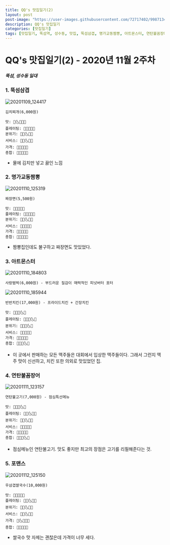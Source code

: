 ```yaml
---
title: QQ's 맛집일기(2)
layout: post
post-image: "https://user-images.githubusercontent.com/72717402/99871342-d9388b00-2c1c-11eb-8751-3571569fe9b9.jpg"
description: QQ's 맛집일기
categories: [맛집일기]
tags: [맛집일기, 뚝섬역, 성수동, 맛집, 뚝섬삼겹, 명가교동짬뽕, 아트몬스터, 연탄불꼼장어, 포맨스]
---
```


# QQ's 맛집일기(2) - 2020년 11월 2주차

##### 뚝섬, 성수동 일대

### 1. 뚝섬삼겹

![20201109_124417](https://user-images.githubusercontent.com/72717402/99870615-e606b000-2c17-11eb-9d75-ac7d500f5b48.jpg)

`김치찌개(6,000원)`

    맛: 🌝🌜🌚🌚🌚
    플레이팅: 🌝🌝🌚🌚🌚
    분위기: 🌝🌝🌜🌚🌚
    서비스: 🌝🌝🌜🌚🌚
    가격: 🌝🌝🌝🌚🌚
    총합: 🌝🌝🌚🌚🌚

- 물에 김치만 넣고 끓인 느낌

### 2. 명가교동짬뽕

![20201110_125319](https://user-images.githubusercontent.com/72717402/99870725-b99f6380-2c18-11eb-8784-390401e7913d.jpg)

`짜장면(5,500원)`

    맛: 🌝🌝🌝🌚🌚
    플레이팅: 🌝🌝🌝🌚🌚
    분위기: 🌝🌝🌜🌚🌚
    서비스: 🌝🌝🌝🌚🌚
    가격: 🌝🌝🌝🌚🌚
    총합: 🌝🌝🌝🌚🌚

- 짬뽕집인데도 불구하고 짜장면도 맛있었다.

### 3. 아트몬스터

![20201110_184803](https://user-images.githubusercontent.com/72717402/99870869-a2ad4100-2c19-11eb-8546-2fcb81a4310e.jpg)

`사랑범벅(6,000원) - 부드러운 질감이 매력적인 피넛버터 포터`

![20201110_185944](https://user-images.githubusercontent.com/72717402/99870920-f7e95280-2c19-11eb-9532-85f50b823984.jpg)

`반반치킨(17,000원) - 프라이드치킨 + 간장치킨`

    맛: 🌝🌝🌝🌜🌚
    플레이팅: 🌝🌝🌝🌜🌚
    분위기: 🌝🌝🌝🌜🌚
    서비스: 🌝🌝🌝🌚🌚
    가격: 🌝🌝🌝🌚🌚
    총합: 🌝🌝🌝🌜🌚

- 이 곳에서 판매하는 모든 맥주들은 대회에서 입상한 맥주들이다. 그래서 그런지 맥주 맛이 신선하고, 치킨 또한 의외로 맛있었던 집.

### 4. 연탄불꼼장어

![20201111_123157](https://user-images.githubusercontent.com/72717402/99871005-9aa1d100-2c1a-11eb-9c3b-b94a2e855d6c.jpg)

`연탄불고기(7,000원) - 점심특선메뉴`

    맛: 🌝🌝🌝🌜🌚
    플레이팅: 🌝🌝🌜🌚🌚
    분위기: 🌝🌝🌜🌚🌚
    서비스: 🌝🌝🌝🌝🌚
    가격: 🌝🌝🌝🌝🌚
    총합: 🌝🌝🌝🌜🌚

- 점심메뉴인 연탄불고기. 맛도 좋지만 최고의 장점은 고기를 리필해준다는 것.

### 5. 포맨스

![20201112_125150](https://user-images.githubusercontent.com/72717402/99871137-7d213700-2c1b-11eb-9d39-029156dea483.jpg)

`우삼겹쌀국수(10,000원)`

    맛: 🌝🌝🌝🌚🌚
    플레이팅: 🌝🌝🌜🌚🌚
    분위기: 🌝🌝🌜🌚🌚
    서비스: 🌝🌝🌜🌚🌚
    가격: 🌝🌜🌚🌚🌚
    총합: 🌝🌝🌚🌚🌚

- 쌀국수 맛 자제는 괜찮은데 가격이 너무 세다.

